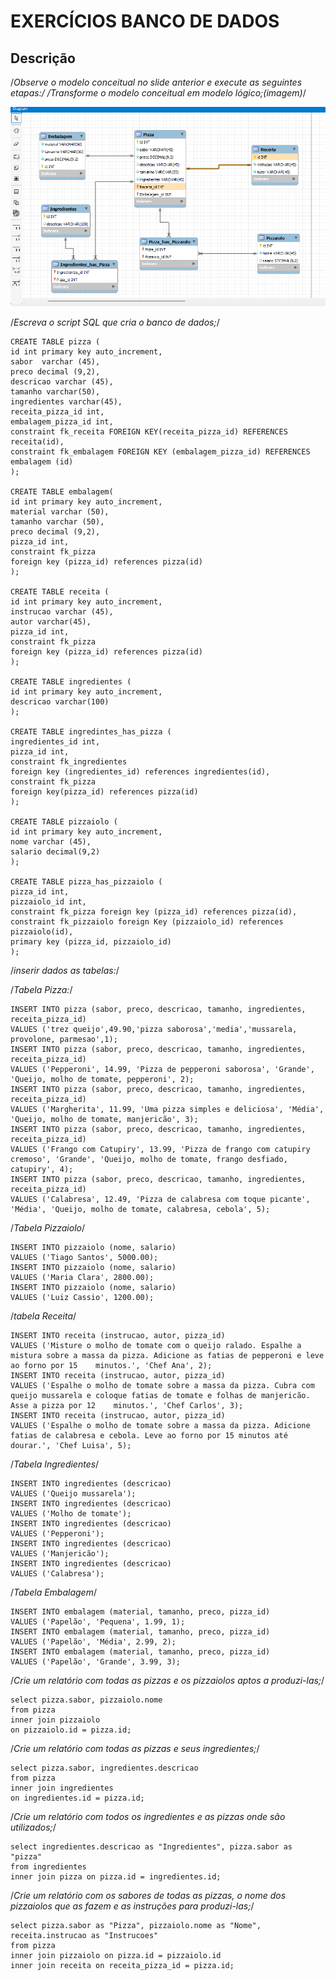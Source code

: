 # EXERCÍCIOS BANCO DE DADOS  
## Descrição

/*Observe o modelo conceitual no slide anterior e execute as seguintes etapas:/
/*Transforme o modelo conceitual em modelo lógico;*(imagem)*/

![exer1](https://raw.githubusercontent.com/FabioCCamarg/Pizza_Pizzaiolo_Receita/main/Pizza_Pizzaiolo_Receita.png)

/*Escreva o script SQL que cria o banco de dados;*/

	CREATE TABLE pizza (
	id int primary key auto_increment,
	sabor  varchar (45),
	preco decimal (9,2),
	descricao varchar (45),
	tamanho varchar(50),
	ingredientes varchar(45),
	receita_pizza_id int,
	embalagem_pizza_id int,
	constraint fk_receita FOREIGN KEY(receita_pizza_id) REFERENCES receita(id),
	constraint fk_embalagem FOREIGN KEY (embalagem_pizza_id) REFERENCES embalagem (id)
	);

	CREATE TABLE embalagem(
	id int primary key auto_increment,
	material varchar (50),
	tamanho varchar (50),
	preco decimal (9,2),
	pizza_id int,
	constraint fk_pizza
	foreign key (pizza_id) references pizza(id)
	);

	CREATE TABLE receita (
	id int primary key auto_increment,
	instrucao varchar (45),
	autor varchar(45),
	pizza_id int,
	constraint fk_pizza
	foreign key (pizza_id) references pizza(id)
	);

	CREATE TABLE ingredientes (
	id int primary key auto_increment, 
	descricao varchar(100)
	);

	CREATE TABLE ingredintes_has_pizza (
	ingredientes_id int,
	pizza_id int,
	constraint fk_ingredientes 
	foreign key (ingredientes_id) references ingredientes(id),
	constraint fk_pizza 
	foreign key(pizza_id) references pizza(id)
	);

	CREATE TABLE pizzaiolo (
	id int primary key auto_increment,
	nome varchar (45),
	salario decimal(9,2)
	);

	CREATE TABLE pizza_has_pizzaiolo (
	pizza_id int,
	pizzaiolo_id int,
	constraint fk_pizza foreign key (pizza_id) references pizza(id),
	constraint fk_pizzaiolo foreign Key (pizzaiolo_id) references pizzaiolo(id),
	primary key (pizza_id, pizzaiolo_id)
	);

/*inserir dados as tabelas:*/

/*Tabela Pizza:*/

	INSERT INTO pizza (sabor, preco, descricao, tamanho, ingredientes, receita_pizza_id) 
	VALUES ('trez queijo',49.90,'pizza saborosa','media','mussarela, provolone, parmesao',1);
	INSERT INTO pizza (sabor, preco, descricao, tamanho, ingredientes, receita_pizza_id)
	VALUES ('Pepperoni', 14.99, 'Pizza de pepperoni saborosa', 'Grande', 'Queijo, molho de tomate, pepperoni', 2);
	INSERT INTO pizza (sabor, preco, descricao, tamanho, ingredientes, receita_pizza_id)
	VALUES ('Margherita', 11.99, 'Uma pizza simples e deliciosa', 'Média', 'Queijo, molho de tomate, manjericão', 3);
	INSERT INTO pizza (sabor, preco, descricao, tamanho, ingredientes, receita_pizza_id)
	VALUES ('Frango com Catupiry', 13.99, 'Pizza de frango com catupiry cremoso', 'Grande', 'Queijo, molho de tomate, frango desfiado, catupiry', 4);
	INSERT INTO pizza (sabor, preco, descricao, tamanho, ingredientes, receita_pizza_id)
	VALUES ('Calabresa', 12.49, 'Pizza de calabresa com toque picante', 'Média', 'Queijo, molho de tomate, calabresa, cebola', 5);

/*Tabela Pizzaiolo*/

	
	INSERT INTO pizzaiolo (nome, salario)
	VALUES ('Tiago Santos', 5000.00);
	INSERT INTO pizzaiolo (nome, salario)
	VALUES ('Maria Clara', 2800.00);
	INSERT INTO pizzaiolo (nome, salario)
	VALUES ('Luiz Cassio', 1200.00);

/*tabela Receita*/

	
	INSERT INTO receita (instrucao, autor, pizza_id)
	VALUES ('Misture o molho de tomate com o queijo ralado. Espalhe a mistura sobre a massa da pizza. Adicione as fatias de pepperoni e leve ao forno por 15 	minutos.', 'Chef Ana', 2);
	INSERT INTO receita (instrucao, autor, pizza_id)
	VALUES ('Espalhe o molho de tomate sobre a massa da pizza. Cubra com queijo mussarela e coloque fatias de tomate e folhas de manjericão. Asse a pizza por 12 	minutos.', 'Chef Carlos', 3);
	INSERT INTO receita (instrucao, autor, pizza_id)
	VALUES ('Espalhe o molho de tomate sobre a massa da pizza. Adicione fatias de calabresa e cebola. Leve ao forno por 15 minutos até dourar.', 'Chef Luisa', 5);

/*Tabela Ingredientes*/

	
	INSERT INTO ingredientes (descricao)
	VALUES ('Queijo mussarela');
	INSERT INTO ingredientes (descricao)
	VALUES ('Molho de tomate');
	INSERT INTO ingredientes (descricao)
	VALUES ('Pepperoni');
	INSERT INTO ingredientes (descricao)
	VALUES ('Manjericão');
	INSERT INTO ingredientes (descricao)
	VALUES ('Calabresa');

/*Tabela Embalagem*/


	INSERT INTO embalagem (material, tamanho, preco, pizza_id)
	VALUES ('Papelão', 'Pequena', 1.99, 1);
	INSERT INTO embalagem (material, tamanho, preco, pizza_id)
	VALUES ('Papelão', 'Média', 2.99, 2);
	INSERT INTO embalagem (material, tamanho, preco, pizza_id)
	VALUES ('Papelão', 'Grande', 3.99, 3);


/*Crie um relatório com todas as pizzas e os pizzaiolos aptos a produzi-las;*/

	select pizza.sabor, pizzaiolo.nome
	from pizza
	inner join pizzaiolo 
	on pizzaiolo.id = pizza.id;

/*Crie um relatório com todas as pizzas e seus ingredientes;*/

	
	select pizza.sabor, ingredientes.descricao
	from pizza
	inner join ingredientes
	on ingredientes.id = pizza.id;

/*Crie um relatório com todos os ingredientes e as pizzas onde são utilizados;*/
 
	select ingredientes.descricao as "Ingredientes", pizza.sabor as "pizza"
	from ingredientes
	inner join pizza on pizza.id = ingredientes.id;

/*Crie um relatório com os sabores de todas as pizzas, o nome dos pizzaiolos que as fazem e as instruções para produzi-las;*/

	select pizza.sabor as "Pizza", pizzaiolo.nome as "Nome", receita.instrucao as "Instrucoes"
	from pizza
 	inner join pizzaiolo on pizza.id = pizzaiolo.id
 	inner join receita on receita_pizza_id = pizza.id;
